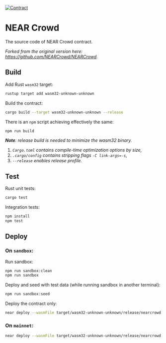 [![Contract](https://github.com/binary-star-near/nearcrowd-contract/actions/workflows/main.yml/badge.svg?event=push)](https://github.com/binary-star-near/nearcrowd-contract)

# NEAR Crowd

The source code of NEAR Crowd contract.

_Forked from the original version here: https://github.com/NEARCrowd/NEARCrowd_.

## Build

Add Rust `wasm32` target:
```bash
rustup target add wasm32-unknown-unknown
```
Build the contract:

```bash
cargo build --target wasm32-unknown-unknown --release
```

There is an `npm` script achieving effectively the same:

```bash
npm run build
```

_**Note**: release build is needed to minimize the wasm32 binary._
1. _`Cargo.toml` contains compile-time optimization options by size,_
2. _`.cargo/config` contains stripping flags `-C link-args=-s`,_
3. _`--release` enables release profile._

## Test

Rust unit tests:

```bash
cargo test
```

Integration tests:

```bash
npm install
npm test
```

## Deploy

### On `sandbox`:

Run sandbox:
```bash
npm run sandbox:clean
npm run sandbox
```

Deploy and seed with test data (while running sandbox in another terminal):
```bash
npm run sandbox:seed
```

Deploy the contract only:

```bash
near deploy --wasmFile target/wasm32-unknown-unknown/release/nearcrowd.wasm --initFunction new --initArgs '{}' --accountId test.near --networkId sandbox --nodeUrl http://0.0.0.0:3030
```

### On `mainnet`:

```bash
near deploy --wasmFile target/wasm32-unknown-unknown/release/nearcrowd.wasm --initFunction new --initArgs '{}' --accountId=app.nearcrowd.near --networkId=mainnet --nodeUrl=https://rpc.mainnet.near.org

```
